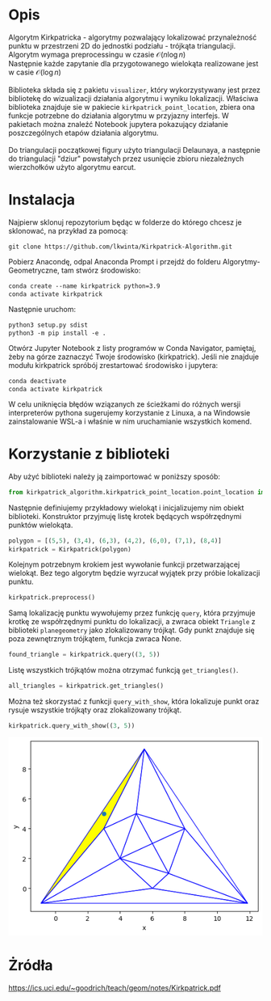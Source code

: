 # Opis
Algorytm Kirkpatricka - algorytmy pozwalający lokalizować przynależność punktu w przestrzeni 2D do jednostki podziału - trójkąta triangulacji. <br>
Algorytm wymaga preprocessingu w czasie $\mathcal{O}(n \log{}n)$ <br>
Następnie każde zapytanie dla przygotowanego wielokąta realizowane jest w casie $\mathcal{O}(\log{}n)$
<br>
<br>
Biblioteka składa się z pakietu `visualizer`, który wykorzystywany jest przez bibliotekę do wizualizacji działania algorytmu i wyniku lokalizacji. Właściwa biblioteka znajduje sie w pakiecie `kirkpatrick_point_location`, zbiera ona funkcje potrzebne do działania algorytmu w przyjazny interfejs. W pakietach można znaleźć 
Notebook jupytera pokazujący działanie poszczególnych etapów działania algorytmu.
<br>
<br>
Do triangulacji początkowej figury użyto triangulacji Delaunaya, a następnie do triangulacji "dziur" powstałych przez usunięcie zbioru niezależnych wierzchołków użyto algorytmu earcut.

# Instalacja

Najpierw sklonuj repozytorium będąc w folderze do którego chcesz je sklonować, na przykład za pomocą:

```
git clone https://github.com/lkwinta/Kirkpatrick-Algorithm.git
```

Pobierz Anacondę, odpal Anaconda Prompt i przejdź do folderu Algorytmy-Geometryczne, tam stwórz środowisko:

```
conda create --name kirkpatrick python=3.9
conda activate kirkpatrick
```

Następnie uruchom:

```
python3 setup.py sdist
python3 -m pip install -e .
```
Otwórz Jupyter Notebook z listy programów w Conda Navigator, pamiętaj, żeby na górze zaznaczyć Twoje środowisko (kirkpatrick). Jeśli nie znajduje modułu kirkpatrick spróbój zrestartować środowisko i jupytera:
```
conda deactivate
conda activate kirkpatrick
```


W celu uniknięcia błędów wziązanych ze ścieżkami do różnych wersji interpreterów pythona sugerujemy korzystanie z Linuxa, a na Windowsie zainstalowanie WSL-a i właśnie w nim uruchamianie wszystkich komend.

# Korzystanie z biblioteki

Aby użyć biblioteki należy ją zaimportować w poniższy sposób:
```py
from kirkpatrick_algorithm.kirkpatrick_point_location.point_location import Kirkpatrick
```
Następnie definiujemy przykładowy wielokąt i inicjalizujemy nim obiekt biblioteki. Konstruktor przyjmuję listę krotek będących współrzędnymi punktów wielokąta.
```py
polygon = [(5,5), (3,4), (6,3), (4,2), (6,0), (7,1), (8,4)]
kirkpatrick = Kirkpatrick(polygon)
```
Kolejnym potrzebnym krokiem jest wywołanie funkcji przetwarzającej wielokąt. Bez tego algorytm będzie wyrzucał wyjątek przy próbie lokalizacji punktu.
```py
kirkpatrick.preprocess()
```
Samą lokalizację punktu wywołujemy przez funkcję `query`, która przyjmuje krotkę ze współrzędnymi punktu do lokalizacji, a zwraca obiekt `Triangle` z biblioteki `planegeometry` jako zlokalizowany
trójkąt. Gdy punkt znajduje się poza zewnętrznym trójkątem, funkcja zwraca None.
```py
found_triangle = kirkpatrick.query((3, 5))
```
Listę wszystkich trójkątów można otrzymać funkcją `get_triangles()`.
```py
all_triangles = kirkpatrick.get_triangles()
```
Można też skorzystać z funkcji `query_with_show`, która lokalizuje punkt oraz rysuje wszystkie trójkąty oraz zlokalizowany trójkąt.
```py
kirkpatrick.query_with_show((3, 5))
```
![Wizualizacja generowana przez powyższy kod](query_example.png#center)

# Żródła
https://ics.uci.edu/~goodrich/teach/geom/notes/Kirkpatrick.pdf
